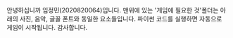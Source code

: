 안녕하십니까 임정민(2020820064)입니다.
맨위에 있는 '게임에 필요한 것'폴더는 아래의 사진, 음악, 글꼴 폰트와 동일한 요소들입니다.
파이썬 코드를 실행하면 자동으로 게임이 시작됩니다.
감사합니다.
